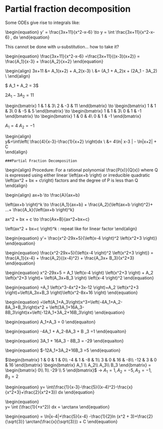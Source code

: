 # Partial fraction decomposition


Some ODEs give rise to integrals like:


\begin{equation}
y' = \frac{3x+11}{x^2-x-6} \to y = \int \frac{3x+11}{x^2-x-6} \, dx
\end{equation}





This cannot be done with u-substitution... how to take it?

\begin{equation}
\frac{3x+11}{x^2-x-6} =\frac{3x+11}{(x-3)(x+2)} = \frac{A_1}{x-3} + \frac{A_2}{x+2}
\end{equation}

 

\begin{align}
3x+11 &= A_1(x+2) + A_2(x-3) \\
&= (A_1 + A_2)x + (2A_1 - 3A_2) \\
\end{align}

$ A_1  + A_2 = 3$

$2A_1 - 3A_2 = 11$

\begin{bmatrix} 1 & 1 & 3\\ 2 & -3 & 11 \end{bmatrix} \to \begin{bmatrix} 1 & 1 & 3\\ 0 & -5 & 5 \end{bmatrix} \to \begin{bmatrix} 1 & 1 & 3\\ 0 & 1 & -1 \end{bmatrix} \to \begin{bmatrix} 1 & 0 & 4\\ 0 & 1 & -1 \end{bmatrix}

$A_1=4$  $A_2=-1$

\begin{align}  
y&=\int\left( \frac{4}{x-3}-\frac{1}{x+2} \right)dx \\ 
&= 4\ln| x-3 | - \ln|x+2| + C  
\end{align}

```{topic} 
###Partial Fraction Decomposition
```
\begin{align}
Procedure: For a rational polynomial  \frac{P(x)}{Q(x)} where Q is expressed using either linear \left(ax+b \right) or irreducible quadratic \left(ax^2 + bx + c\right) factors and the degree of P is less than Q 
\end{align}

\begin{align}
ax+b \to \frac{A}{ax+b}

\left(ax+b \right)^k \to \frac{A_1}{ax+b} + \frac{A_2}{\left(ax+b \right)^2}+ ...+ \frac{A_k}{\left(ax+b \right)^k}

ax^2 + bx + c \to \frac{Ax+B}{ax^2+bx+c}

\left(ax^2 + bx+c \right)^k : repeat like for linear factor 
\end{align}

\begin{equation}
y'= \frac{x^2-29x+5}{\left(x-4 \right)^2 \left(x^2+3 \right)}
\end{equation}


\begin{equation}
\frac{x^2-29x+5}{\left(x-4 \right)^2 \left(x^2+3 \right)} = \frac{A_1}{x-4} + \frac{A_2}{(x-4)^2} + \frac{A_3x+ B_3}{x^2+3}
\end{equation}

\begin{equation}
x^2-29x+5 = A_1 \left(x-4 \right) \left(x^2+3 \right) + A_2 \left(x^2+3 \right)+ \left(A_3x+B_3 \right) \left(x-4 \right)^2
\end{equation}

\begin{equation}
=A_1 \left(x^3-4x^2+3x-12 \right)+A_2 \left(x^2+3 \right)+\left(A_3x+B_3 \right)\left(x^2-8x+16 \right)
\end{equation}

\begin{equation}
=\left(A_1+A_3\right)x^3+\left(-4A_1+A_2-8A_3+B_3\right)x^2 + \left(3A_1+16A_3-8B_3\right)x+\left(-12A_1+3A_2+16B_3\right)
\end{equation}


\begin{equation}
A_1+A_3 = 0
\end{equaiton}

\begin{equation}
-4A_1 + A_2-8A_3 + B _3 =1
\end{equaiton}


\begin{equation}
3A_1 + 16A_3 - 8B_3 = -29
\end{equaiton}


\begin{equation}
$-12A_1+3A_2+16B_3 =5
\end{equation}


$\begin{bmatrix} 1 & 0 & 1 & 0\\ -4 & 1 & -8 & 1\\ 3 & 0 & 16 & -8\\ -12 & 3 & 0 & 16 \end{bmatrix} \begin{bmatrix} A_1 \\ A_2\\ A_3\\ B_3 \end{bmatrix} = \begin{bmatrix} 0\\ 1\\ -29 \\ 5 \end{bmatrix}$ $\to$ $A_1 = 1, A_2 = -5, A_3 = -1, B_3 =2$

\begin{equation}
 y= \int(\frac{1}{x-3}-\frac{5}{(x-4)^2}-\frac{x}{x^2+3}+\frac{2}{x^2+3}) dx
 \end{equation}

  \begin{equation}                          
y= \int (\frac{1}{+x^2}) dx = \arctanx
\end{equation}

\begin{equation}
= \ln|x-4|+\frac{5}{x-4} -\frac{1}{2}ln (x^2 + 3)+\frac{2}{\sqrt{3}} \arctan(\frac{x}{\sqrt{3}}) + C
\end{equation}




